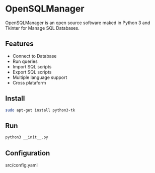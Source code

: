 # OpenSQLManager

OpenSQLManager is an open source software maked in Python 3 and Tkinter for Manage SQL Databases.

## Features
* Connect to Database
* Run queries
* Import SQL scripts
* Export SQL scripts
* Multiple language support
* Cross plataform

## Install
```bash
sudo apt-get install python3-tk
```

## Run
```bash
python3 __init__.py
```

## Configuration
src/config.yaml
